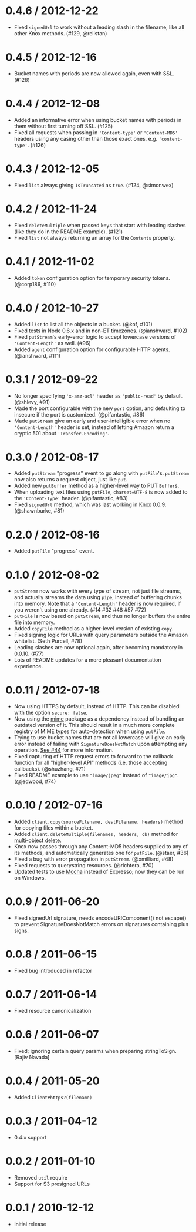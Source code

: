 0.4.6 / 2012-12-22
==================

  * Fixed `signedUrl` to work without a leading slash in the filename, like all other Knox methods. (#129, @relistan)

0.4.5 / 2012-12-16
==================

  * Bucket names with periods are now allowed again, even with SSL. (#128)

0.4.4 / 2012-12-08
==================

  * Added an informative error when using bucket names with periods in them without first turning off SSL. (#125)
  * Fixed all requests when passing in `'Content-type'` or `'Content-MD5'` headers using any casing other than those exact ones, e.g. `'content-type'`. (#126)

0.4.3 / 2012-12-05
==================

  * Fixed `list` always giving `IsTruncated` as `true`. (#124, @simonwex)

0.4.2 / 2012-11-24
==================

  * Fixed `deleteMultiple` when passed keys that start with leading slashes (like they do in the README example). (#121)
  * Fixed `list` not always returning an array for the `Contents` property.

0.4.1 / 2012-11-02
==================

  * Added `token` configuration option for temporary security tokens. (@corp186, #110)

0.4.0 / 2012-10-27
==================

  * Added `list` to list all the objects in a bucket. (@kof, #101)
  * Fixed tests in Node 0.6.x and in non-ET timezones. (@ianshward, #102)
  * Fixed `putStream`'s early-error logic to accept lowercase versions of `'Content-Length'` as well. (#96)
  * Added `agent` configuration option for configurable HTTP agents. (@ianshward, #111)

0.3.1 / 2012-09-22
==================

  * No longer specifying `'x-amz-acl'` header as `'public-read'` by default. (@shlevy, #91)
  * Made the port configurable with the new `port` option, and defaulting to insecure if the port is customized. (@pifantastic, #86)
  * Made `putStream` give an early and user-intelligible error when no `'Content-Length'` header is set, instead of letting Amazon return a cryptic 501 about `'Transfer-Encoding'`.

0.3.0 / 2012-08-17
==================

  * Added `putStream` "progress" event to go along with `putFile`'s. `putStream` now also returns a request object, just like `put`.
  * Added new `putBuffer` method as a higher-level way to PUT `Buffer`s.
  * When uploading text files using `putFile`, `charset=UTF-8` is now added to the `'Content-Type'` header. (@pifantastic, #83)
  * Fixed `signedUrl` method, which was last working in Knox 0.0.9. (@shawnburke, #81)

0.2.0 / 2012-08-16
==================

  * Added `putFile` "progress" event.

0.1.0 / 2012-08-02
==================

  * `putStream` now works with every type of stream, not just file streams, and actually streams the data using `pipe`, instead of buffering chunks into memory. Note that a `'Content-Length'` header is now required, if you weren't using one already. (#14 #32 #48 #57 #72)
  * `putFile` is now based on `putStream`, and thus no longer buffers the entire file into memory.
  * Added `copyFile` method as a higher-level version of existing `copy`.
  * Fixed signing logic for URLs with query parameters outside the Amazon whitelist. (Seth Purcell, #78)
  * Leading slashes are now optional again, after becoming mandatory in 0.0.10. (#77)
  * Lots of README updates for a more pleasant documentation experience.

0.0.11 / 2012-07-18
===================

  * Now using HTTPS by default, instead of HTTP. This can be disabled with the option `secure: false`.
  * Now using the [mime](https://github.com/broofa/node-mime) package as a dependency instead of bundling an outdated version of it. This should result in a much more complete registry of MIME types for auto-detection when using `putFile`.
  * Trying to use bucket names that are not all lowercase will give an early error instead of failing with `SignatureDoesNotMatch` upon attempting any operation. [See #44](https://github.com/LearnBoost/knox/issues/44#issuecomment-7074177) for more information.
  * Fixed capturing of HTTP request errors to forward to the callback function for all "higher-level API" methods (i.e. those accepting callbacks). (@shuzhang, #71)
  * Fixed README example to use `"image/jpeg"` instead of `"image/jpg"`. (@jedwood, #74)

0.0.10 / 2012-07-16
===================

  * Added `client.copy(sourceFilename, destFilename, headers)` method for copying files within a bucket.
  * Added `client.deleteMultiple(filenames, headers, cb)` method for [multi-object delete](http://docs.amazonwebservices.com/AmazonS3/latest/API/multiobjectdeleteapi.html).
  * Knox now passes through any Content-MD5 headers supplied to any of its methods, and automatically generates one for `putFile`. (@staer, #36)
  * Fixed a bug with error propagation in `putStream`. (@xmilliard, #48)
  * Fixed requests to querystring resources. (@richtera, #70)
  * Updated tests to use [Mocha](http://visionmedia.github.com/mocha/) instead of Expresso; now they can be run on Windows.

0.0.9 / 2011-06-20
==================

  * Fixed signedUrl signature, needs encodeURIComponent() not escape() to prevent SignatureDoesNotMatch errors on signatures containing plus signs.

0.0.8 / 2011-06-15
==================

  * Fixed bug introduced in refactor

0.0.7 / 2011-06-14
==================

  * Fixed resource canonicalization

0.0.6 / 2011-06-07
==================

  * Fixed; ignoring certain query params when preparing stringToSign. [Rajiv Navada]

0.0.4 / 2011-05-20
==================

  * Added `Client#https?(filename)`

0.0.3 / 2011-04-12
==================

  * 0.4.x support

0.0.2 / 2011-01-10
==================

  * Removed `util` require
  * Support for S3 presigned URLs

0.0.1 / 2010-12-12
==================

  * Initial release

